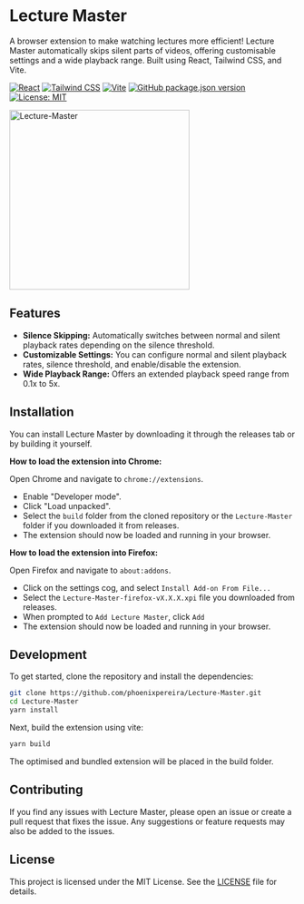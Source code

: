 # Lecture Master

A browser extension to make watching lectures more efficient! Lecture Master automatically skips silent parts of videos, offering customisable settings and a wide playback range. Built using React, Tailwind CSS, and Vite.

[![React](https://img.shields.io/badge/React-18.2-blue.svg)](https://reactjs.org/)
[![Tailwind CSS](https://img.shields.io/badge/Tailwind%20CSS-3.2-blue.svg)](https://tailwindcss.com/)
[![Vite](https://img.shields.io/badge/Vite-4.2-yellowgreen.svg)](https://vitejs.dev/)
[![GitHub package.json version](https://img.shields.io/github/package-json/v/phoenixpereira/Lecture-Master?color=green)](https://github.com/phoenixpereira/Lecture-Master/releases/latest)
[![License: MIT](https://img.shields.io/badge/License-MIT-yellow.svg)](https://opensource.org/licenses/MIT)

<img width="317" alt="Lecture-Master" src="https://github.com/phoenixpereira/Lecture-Master/assets/47909638/6741768c-8b48-4ab9-b752-4968c06e5e86">

## Features

- **Silence Skipping:** Automatically switches between normal and silent playback rates depending on the silence threshold.
- **Customizable Settings:** You can configure normal and silent playback rates, silence threshold, and enable/disable the extension.
- **Wide Playback Range:** Offers an extended playback speed range from 0.1x to 5x.

## Installation
You can install Lecture Master by downloading it through the releases tab or by building it yourself.

**How to load the extension into Chrome:**

Open Chrome and navigate to `chrome://extensions`.
- Enable "Developer mode".
- Click "Load unpacked".
- Select the `build` folder from the cloned repository or the `Lecture-Master` folder if you downloaded it from releases.
- The extension should now be loaded and running in your browser.
  
**How to load the extension into Firefox:**

Open Firefox and navigate to `about:addons`.
- Click on the settings cog, and select `Install Add-on From File...`
- Select the `Lecture-Master-firefox-vX.X.X.xpi` file you downloaded from releases.
- When prompted to `Add Lecture Master`, click `Add`
- The extension should now be loaded and running in your browser.

## Development
To get started, clone the repository and install the dependencies:

```bash
git clone https://github.com/phoenixpereira/Lecture-Master.git
cd Lecture-Master
yarn install
```

Next, build the extension using vite:

```bash
yarn build
```

The optimised and bundled extension will be placed in the build folder.

## Contributing
If you find any issues with Lecture Master, please open an issue or create a pull request that fixes the issue. Any suggestions or feature requests may also be added to the issues.

## License
This project is licensed under the MIT License. 
See the [LICENSE](LICENSE) file for details.
